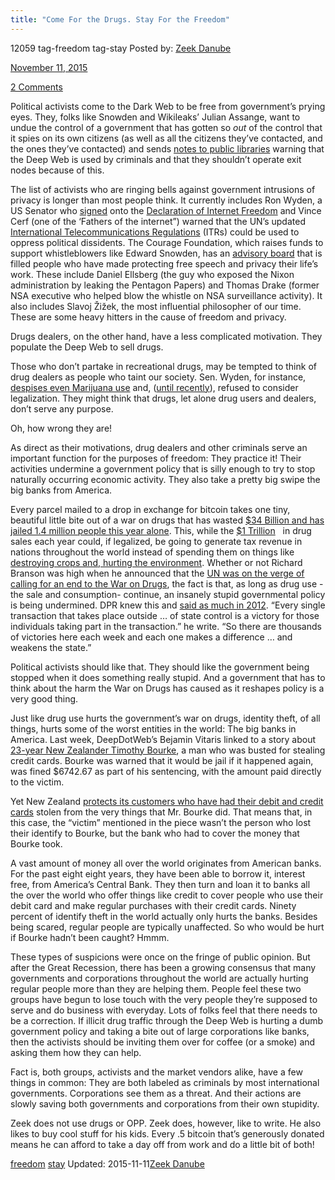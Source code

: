 ```yaml
---
title: "Come For the Drugs. Stay For the Freedom"
---
```


12059  tag-freedom tag-stay
Posted by: <a href="https://www.deepdotweb.com/author/zeekdanube/" title="">Zeek Danube 

<span>November 11, 2015</span>

<span><a href="https://www.deepdotweb.com/2015/11/11/come-for-the-drugs-stay-for-the-freedom/#comments">2 Comments</a></span>


<p>Political activists come to the Dark Web to be free from government&#8217;s prying eyes. They, folks like Snowden and Wikileaks&#8217; Julian Assange, want to undue the control of a government that has gotten so <em>out</em> of the control that it spies on its own citizens (as well as all the citizens they&#8217;ve contacted, and the ones they&#8217;ve contacted) and sends <a href="http://motherboard.vice.com/read/the-us-government-pressured-a-small-local-library-to-turn-off-its-tor-server">notes to public libraries</a> warning that the Deep Web is used by criminals and that they shouldn&#8217;t operate exit nodes because of this.</p>
<p>The list of activists who are ringing bells against government intrusions of privacy is longer than most people think. It currently includes Ron Wyden, a US Senator who <a href="http://www.freepress.net/press-release/98986/declaration-internet-freedom-gains-momentum">signed</a> onto the <a href="http://www.internetdeclaration.org/">Declaration of Internet Freedom</a> and Vince Cerf (one of the ‘Fathers of the internet”) warned that the UN’s updated <a href="https://googleblog.blogspot.com/2012/12/keep-internet-free-and-open.html">International Telecommunications Regulations</a> (ITRs) could be used to oppress political dissidents. The Courage Foundation, which raises funds to support whistleblowers like Edward Snowden, has an <a href="https://www.couragefound.org/advisory-board/">advisory board</a> that is filled people who have made protecting free speech and privacy their life’s work. These include Daniel Ellsberg (the guy who exposed the Nixon administration by leaking the Pentagon Papers) and Thomas Drake (former NSA executive who helped blow the whistle on NSA surveillance activity). It also includes Slavoj Žižek, the most influential philosopher of our time. These are some heavy hitters in the cause of freedom and privacy.</p>
<p>Drugs dealers, on the other hand, have a less complicated motivation. They populate the Deep Web to sell drugs.</p>
<p>Those who don’t partake in recreational drugs, may be tempted to think of drug dealers as people who taint our society. Sen. Wyden, for instance, <a href="http://www.dailykos.com/story/2009/04/11/718885/-Senator-Wyden-on-Marijuana">despises even Marijuana use</a> and, (<a href="http://www.oregonlive.com/mapes/index.ssf/2015/04/ron_wyden_says_marijuana_indus.html">until recently</a>), refused to consider legalization. They might think that drugs, let alone drug users and dealers, don’t serve any purpose.</p>
<p>Oh, how wrong they are!</p>
<p>As direct as their motivations, drug dealers and other criminals serve an important function for the purposes of freedom: They practice it! Their activities undermine a government policy that is silly enough to try to stop naturally occurring economic activity. They also take a pretty big swipe the big banks from America.</p>
<p>Every parcel mailed to a drop in exchange for bitcoin takes one tiny, beautiful little bite out of a war on drugs that has wasted <a href="http://www.drugsense.org/cms/wodclock">$34 Billion and has jailed 1.4 million people this year alone</a>. This, while the <a href="http://www.huffingtonpost.com/2014/03/13/americans-trillion-dollars-drugs_n_4943601.html">$1 </a><a href="http://www.huffingtonpost.com/2014/03/13/americans-trillion-dollars-drugs_n_4943601.html">Trillion</a>   in drug sales each year could, if legalized, be going to generate tax revenue in nations throughout the world instead of spending them on things like <a href="http://www.countthecosts.org/sites/default/files/Environment-briefing.pdf">destroying crops and, hurting the environment</a>. Whether or not Richard Branson was high when he announced that the <a href="https://www.deepdotweb.com/2015/10/21/un-to-call-on-governments-all-around-the-world-to-stop-war-on-drugs/">UN was on the verge of calling for an end to the War on Drugs</a>, the fact is that, as long as drug use -the sale and consumption- continue, an insanely stupid governmental policy is being undermined. DPR knew this and <a href="http://www.forbes.com/sites/andygreenberg/2013/04/29/collected-quotations-of-the-dread-pirate-roberts-founder-of-the-drug-site-silk-road-and-radical-libertarian/">said as much in 2012</a>. “Every single transaction that takes place outside &#8230; of state control is a victory for those individuals taking part in the transaction.” he write. “So there are thousands of victories here each week and each one makes a difference … and weakens the state.”</p>
<p>Political activists should like that. They should like the government being stopped when it does something really stupid. And a government that has to think about the harm the War on Drugs has caused as it reshapes policy is a very good thing.</p>
<p>Just like drug use hurts the government’s war on drugs, identity theft, of all things, hurts some of the worst entities in the world: The big banks in America. Last week, DeepDotWeb’s Bejamin Vitaris linked to a story about <a href="https://www.deepdotweb.com/2015/10/23/carder-warned-by-judge-to-expect-prison-on-his-next-offense/">23-year New Zealander Timothy Bourke</a>, a man who was busted for stealing credit cards. Bourke was warned that it would be jail if it happened again, was fined $6742.67 as part of his sentencing, with the amount paid directly to the victim.</p>
<p>Yet New Zealand <a href="https://www.justlanded.com/english/New-Zealand/New-Zealand-Guide/Money/Cards">protects its customers who have had their debit and credit cards</a> stolen from the very things that Mr. Bourke did. That means that, in this case, the “victim” mentioned in the piece wasn’t the person who lost their identify to Bourke, but the bank who had to cover the money that Bourke took.</p>
<p>A vast amount of money all over the world originates from American banks. For the past eight eight years, they have been able to borrow it, interest free, from America’s Central Bank. They then turn and loan it to banks all the over the world who offer things like credit to cover people who use their debit card and make regular purchases with their credit cards. Ninety percent of identify theft in the world actually only hurts the banks. Besides being scared, regular people are typically unaffected. So who would be hurt if Bourke hadn’t been caught? Hmmm.</p>
<p>These types of suspicions were once on the fringe of public opinion. But after the Great Recession, there has been a growing consensus that many governments and corporations throughout the world are actually hurting regular people more than they are helping them. People feel these two groups have begun to lose touch with the very people they’re supposed to serve and do business with everyday. Lots of folks feel that there needs to be a correction. If illicit drug traffic through the Deep Web is hurting a dumb government policy and taking a bite out of large corporations like banks, then the activists should be inviting them over for coffee (or a smoke) and asking them how they can help.</p>
<p>Fact is, both groups, activists and the market vendors alike, have a few things in common: They are both labeled as criminals by most international governments. Corporations see them as a threat. And their actions are slowly saving both governments and corporations from their own stupidity.</p>
<p>Zeek does not use drugs or OPP. Zeek does, however, like to write. He also likes to buy cool stuff for his kids. Every .5 bitcoin that’s generously donated means he can afford to take a day off from work and do a little bit of both!</p>
</div>
 <a href="https://www.deepdotweb.com/tag/freedom/" rel="tag">freedom</a> <a href="https://www.deepdotweb.com/tag/stay/" rel="tag">stay</a></span> 
Updated: 2015-11-11<a href="https://www.deepdotweb.com/author/zeekdanube/" title="Posts by Zeek Danube" rel="author">Zeek Danube</a></strong></div>


